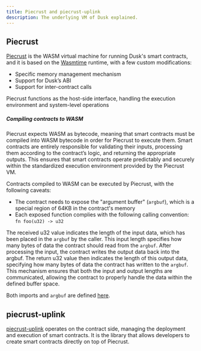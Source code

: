 ```yaml
---
title: Piecrust and piecrust-uplink
description: The underlying VM of Dusk explained.
---
```


## Piecrust

<a href="https://github.com/dusk-network/piecrust" target="_blank">Piecrust</a> is the WASM virtual machine for running Dusk's smart contracts, and it is based on the <a href="https://wasmtime.dev" target="_blank">Wasmtime</a> runtime, with a few custom modifications:
- Specific memory management mechanism
- Support for Dusk’s ABI
- Support for inter-contract calls 

Piecrust functions as the host-side interface, handling the execution environment and system-level operations

##### Compiling contracts to WASM

Piecrust expects WASM as bytecode, meaning that smart contracts must be compiled into WASM bytecode in order for Piecrust to execute them. Smart contracts are entirely responsible for validating their inputs, processing them according to the contract’s logic, and returning the appropriate outputs. This ensures that smart contracts operate predictably and securely within the standardized execution environment provided by the Piecrust VM.

Contracts compiled to WASM can be executed by Piecrust, with the following caveats:
- The contract needs to expose the "argument buffer" (`argbuf`), which is a special region of 64KB in the contract's memory
- Each exposed function complies with the following calling convention: `fn foo(u32) -> u32`

The received u32 value indicates the length of the input data, which has been placed in the `argbuf` by the caller. This input length specifies how many bytes of data the contract should read from the `argbuf`. After processing the input, the contract writes the output data back into the argbuf. The return u32 value then indicates the length of this output data, specifying how many bytes of data the contract has written to the `argbuf`. This mechanism ensures that both the input and output lengths are communicated, allowing the contract to properly handle the data within the defined buffer space.

Both imports and `argbuf` are defined <a href="https://github.com/dusk-network/piecrust/blob/a6814919dc20347dc1571ec64db04e72056b8e31/piecrust-uplink/src/abi/state.rs" target="_blank">here</a>.

## piecrust-uplink

<a href="https://github.com/dusk-network/piecrust/blob/main/piecrust-uplink/README.md" target="_blank">piecrust-uplink</a> operates on the contract side, managing the deployment and execution of smart contracts. It is the library that allows developers to create smart contracts directly on top of Piecrust.
